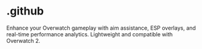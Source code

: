 # .github
Enhance your Overwatch gameplay with aim assistance, ESP overlays, and real-time performance analytics. Lightweight and compatible with Overwatch 2.
